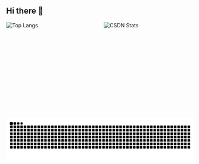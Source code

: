 ## Hi there 👋

<!--
**xiaozong-ai/xiaozong-ai** is a ✨ _special_ ✨ repository because its `README.md` (this file) appears on your GitHub profile.

Here are some ideas to get you started:

- 🔭 I’m currently working on ...
- 🌱 I’m currently learning ...
- 👯 I’m looking to collaborate on ...
- 🤔 I’m looking for help with ...
- 💬 Ask me about ...
- 📫 How to reach me: ...
- 😄 Pronouns: ...
- ⚡ Fun fact: ...
-->
<div style="display:flex; justify-content:center; gap:20px; align-items:center;">
  <img 
    src="https://github-readme-stats.vercel.app/api/top-langs/?username=xiaozong-ai&hide_progress=false&layout=compact&theme=default" 
    alt="Top Langs" 
    style="width:400px; height:200px; object-fit:contain;"
  />
  <img 
    src="https://stats.justsong.cn/api/csdn?id=L__james" 
    alt="CSDN Stats" 
    style="width:400px; height:200px; object-fit:contain;"
  />
</div>

<p align="center">
  <img 
    alt="github contribution grid snake animation light" 
    src="https://raw.githubusercontent.com/xiaozong-ai/xiaozong-ai/output/github-contribution-grid-snake.svg" 
    style="width:820px; height:200px; object-fit:contain;"
  />
</p>
